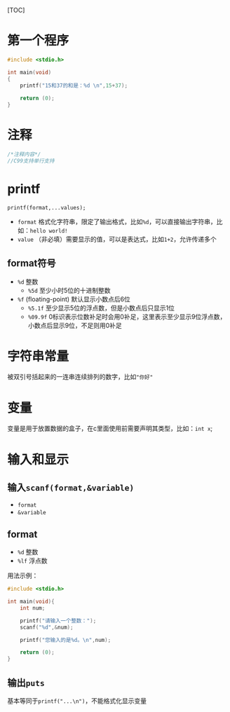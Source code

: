 [TOC]

# 第一个程序

```c
#include <stdio.h>

int main(void)
{
    printf("15和37的和是：%d \n",15+37);
    
    return (0);
}
```

# 注释
```c
/*注释内容*/
//C99支持单行支持
```

# printf
`printf(format,...values);`
- `format` 格式化字符串，限定了输出格式，比如`%d`，可以直接输出字符串，比如：`hello world!`
- `value` （非必填）需要显示的值，可以是表达式，比如`1+2`，允许传递多个

## format符号
- `%d` 整数
    - `%5d` 至少小时5位的十进制整数
- `%f` (floating-point) 默认显示小数点后6位
    - `%5.1f` 至少显示5位的浮点数，但是小数点后只显示1位
    - `%09.9f` 0标识表示位数补足时会用0补足，这里表示至少显示9位浮点数，小数点后显示9位，不足则用0补足

# 字符串常量
被双引号括起来的一连串连续排列的数字，比如`"你好"`

# 变量
变量是用于放置数据的盒子，在c里面使用前需要声明其类型，比如：`int x`;

# 输入和显示
## 输入`scanf(format,&variable)`
- `format`
- `&variable`

## format
- `%d` 整数
- `%lf` 浮点数

用法示例：
```c
#include <stdio.h>

int main(void){
    int num;

    printf("请输入一个整数：");
    scanf("%d",&num);

    printf("您输入的是%d。\n",num);

    return (0);
}
```

## 输出`puts`
基本等同于`printf("...\n")`，不能格式化显示变量

